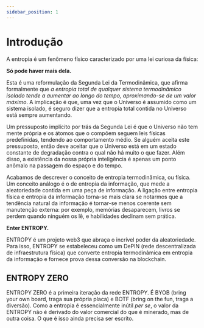 ```yaml
---
sidebar_position: 1
---
```


# Introdução

A entropia é um fenômeno físico caracterizado por uma lei curiosa da física:

**Só pode haver mais dela.**

Esta é uma reformulação da Segunda Lei da Termodinâmica, que afirma formalmente que *a entropia total de qualquer sistema termodinâmico isolado tende a aumentar ao longo do tempo, aproximando-se de um valor máximo*. A implicação é que, uma vez que o Universo é assumido como um sistema isolado, é seguro dizer que a entropia total contida no Universo está sempre aumentando.

Um pressuposto implícito por trás da Segunda Lei é que o Universo não tem mente própria e os átomos que o compõem seguem leis físicas predefinidas, tendendo ao comportamento médio. Se alguém aceita este pressuposto, então deve aceitar que o Universo está em um estado constante de degradação contra o qual não há muito o que fazer. Além disso, a existência da nossa própria inteligência é apenas um ponto anômalo na passagem do espaço e do tempo.

Acabamos de descrever o conceito de entropia termodinâmica, ou física. Um conceito análogo é o de entropia da informação, que mede a aleatoriedade contida em uma peça de informação. A ligação entre entropia física e entropia da informação torna-se mais clara se notarmos que a tendência natural da informação é tornar-se menos coerente sem manutenção externa: por exemplo, memórias desaparecem, livros se perdem quando ninguém os lê, e habilidades declinam sem prática.

**Enter ENTROPY.**

ENTROPY é um projeto web3 que abraça o incrível poder da aleatoriedade. Para isso, ENTROPY se estabeleceu como um DePIN (rede descentralizada de infraestrutura física) que converte entropia termodinâmica em entropia da informação e fornece prova dessa conversão na blockchain.

## ENTROPY ZERO

ENTROPY ZERO é a primeira iteração da rede ENTROPY. É BYOB (bring your own board, traga sua própria placa) e BOTF (bring on the fun, traga a diversão). Como a entropia é essencialmente inútil _per se_, o valor da ENTROPY não é derivado do valor comercial do que é minerado, mas de outra coisa. O que é isso ainda precisa ser escrito.

